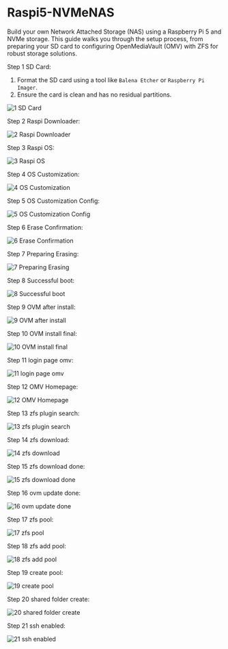 # Raspi5-NVMeNAS

Build your own Network Attached Storage (NAS) using a Raspberry Pi 5 and NVMe storage. This guide walks you through the setup process, from preparing your SD card to configuring OpenMediaVault (OMV) with ZFS for robust storage solutions.


Step 1 SD Card:

1. Format the SD card using a tool like `Balena Etcher` or `Raspberry Pi Imager`.
2. Ensure the card is clean and has no residual partitions.


![1  SD Card](https://github.com/user-attachments/assets/795ed649-2ff8-4405-88e8-da824ba62169)


Step 2 Raspi Downloader: 


![2  Raspi Downloader](https://github.com/user-attachments/assets/82baf798-5410-4ebd-9b96-063fcd50ad6e)

Step 3 Raspi OS:

![3   Raspi OS](https://github.com/user-attachments/assets/da7a8aed-96b9-4083-adf9-90cdc76649d3)


Step 4 OS Customization:

![4  OS Customization](https://github.com/user-attachments/assets/cd5fe361-70c0-492c-9347-48b8252b0d32)

Step 5 OS Customization Config:

![5  OS Customization Config](https://github.com/user-attachments/assets/f0b841d8-5d4a-43d8-946c-74669134184a)


Step 6 Erase Confirmation:

![6  Erase Confirmation](https://github.com/user-attachments/assets/f4769c0f-1d9d-40d5-91bb-e79b348281c5)


Step 7 Preparing Erasing:

![7  Preparing Erasing](https://github.com/user-attachments/assets/2055b748-a680-404a-9a47-8fc19aa27022)

Step 8 Successful boot:


![8  Successful boot](https://github.com/user-attachments/assets/c740e7fe-12d2-46d4-aeb2-f6a036269490)

Step 9 OVM after install:


![9  OVM after install](https://github.com/user-attachments/assets/37dfefe6-b977-4db4-be84-bf1f04281749)


Step 10 OVM install final:

![10  OVM install final](https://github.com/user-attachments/assets/5e7db4f5-efe4-4571-bf44-6f11b255ce26)


Step 11 login page omv:

![11  login page omv](https://github.com/user-attachments/assets/14c41eb3-ab8d-47d8-a60b-921981b5dfd7)

Step 12 OMV Homepage:

![12  OMV Homepage](https://github.com/user-attachments/assets/73fdb284-1a41-4ecc-9336-b420834e1516)

Step 13 zfs plugin search:

![13  zfs plugin search](https://github.com/user-attachments/assets/2353e632-78e2-4381-b670-1ac9cecc5a22)

Step 14 zfs download:

![14  zfs download](https://github.com/user-attachments/assets/6016dbbe-7a6d-4455-9e04-204c157006c0)

Step 15 zfs download done:

![15 zfs download done](https://github.com/user-attachments/assets/6420863f-2986-46f1-97a7-061e03434172)

Step 16 ovm update done:

![16  ovm update done](https://github.com/user-attachments/assets/16a8af00-9715-4a40-8404-580d297bb18a)

Step 17 zfs pool:

![17  zfs pool](https://github.com/user-attachments/assets/d0751a42-2f34-4980-beb4-97c444daaa4b)

Step 18 zfs add pool:

![18  zfs add pool](https://github.com/user-attachments/assets/41224d7e-1ca5-4b8a-9359-01d73a71b9d3)


Step 19 create pool:

![19  create pool](https://github.com/user-attachments/assets/24a5a152-f41a-4df5-818f-d530c3a91deb)

Step 20 shared folder create:

![20  shared folder create](https://github.com/user-attachments/assets/eac005fa-2137-4388-a86c-fa1ad06d5798)

Step 21 ssh enabled:

![21  ssh enabled](https://github.com/user-attachments/assets/fc2110c7-1bfc-4965-8661-cf4061edc37d)








